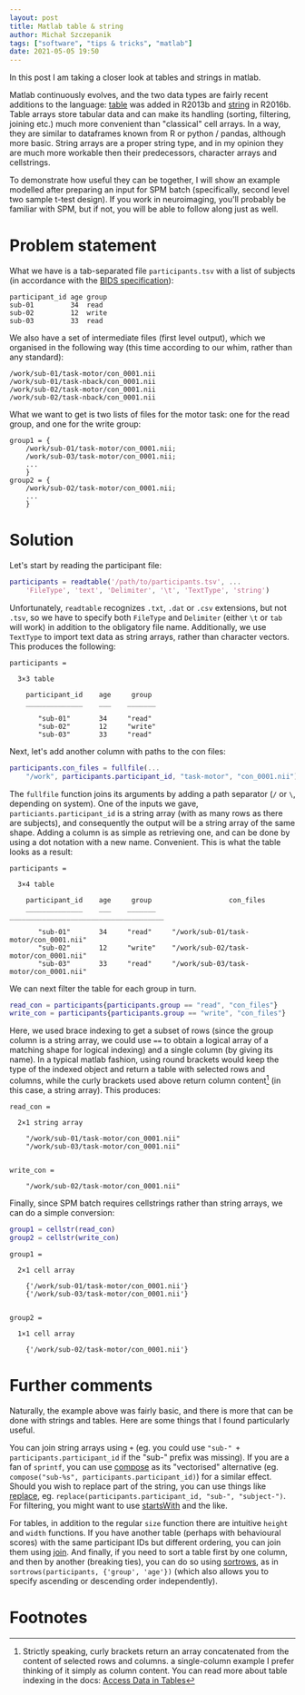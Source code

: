 ```yaml
---
layout: post
title: Matlab table & string
author: Michał Szczepanik
tags: ["software", "tips & tricks", "matlab"]
date: 2021-05-05 19:50
---
```


In this post I am taking a closer look at tables and strings in matlab.

Matlab continuously evolves, and the two data types are fairly recent additions to the language: [table](https://www.mathworks.com/help/matlab/ref/table.html) was added in R2013b and [string](https://www.mathworks.com/help/matlab/ref/string.html) in R2016b. Table arrays store tabular data and can make its handling (sorting, filtering, joining etc.) much more convenient than "classical" cell arrays. In a way, they are similar to dataframes known from R or python / pandas, although more basic. String arrays are a proper string type, and in my opinion they are much more workable then their predecessors, character arrays and cellstrings.

To demonstrate how useful they can be together, I will show an example modelled after preparing an input for SPM batch (specifically, second level two sample t-test design). If you work in neuroimaging, you'll probably be familiar with SPM, but if not, you will be able to follow along just as well.


# Problem statement
What we have is a tab-separated file `participants.tsv` with a list of subjects (in accordance with the [BIDS specification](https://bids-specification.readthedocs.io/en/stable/03-modality-agnostic-files.html#participants-file)):

```
participant_id age group
sub-01         34  read
sub-02         12  write
sub-03         33  read
```

We also have a set of intermediate files (first level output), which we organised in the following way (this time according to our whim, rather than any standard):

```
/work/sub-01/task-motor/con_0001.nii
/work/sub-01/task-nback/con_0001.nii
/work/sub-02/task-motor/con_0001.nii
/work/sub-02/task-nback/con_0001.nii
```

What we want to get is two lists of files for the motor task: one for the read group, and one for the write group:

```
group1 = {
	/work/sub-01/task-motor/con_0001.nii;
	/work/sub-03/task-motor/con_0001.nii;
	...
	}
group2 = {
	/work/sub-02/task-motor/con_0001.nii;
	...
	}
```

# Solution

Let's start by reading the participant file:

```matlab
participants = readtable('/path/to/participants.tsv', ...
	'FileType', 'text', 'Delimiter', '\t', 'TextType', 'string')
```

Unfortunately, `readtable` recognizes `.txt`, `.dat` or `.csv` extensions, but not `.tsv`, so we have to specify both `FileType` and `Delimiter` (either `\t` or `tab` will work) in addition to the obligatory file name. Additionally, we use `TextType` to import text data as string arrays, rather than character vectors. This produces the following:

```
participants =

  3×3 table

    participant_id    age     group 
    ______________    ___    _______

       "sub-01"       34     "read" 
       "sub-02"       12     "write"
       "sub-03"       33     "read" 

```

Next, let's add another column with paths to the con files:

```matlab
participants.con_files = fullfile(...
	"/work", participants.participant_id, "task-motor", "con_0001.nii")
```

The `fullfile` function joins its arguments by adding a path separator (`/` or `\`, depending on system). One of the inputs we gave, `particiants.participant_id` is a string array (with as many rows as there are subjects), and consequently the output will be a string array of the same shape. Adding a column is as simple as retrieving one, and can be done by using a dot notation with a new name. Convenient. This is what the table looks as a result:

```
participants =

  3×4 table

    participant_id    age     group                   con_files               
    ______________    ___    _______    ______________________________________

       "sub-01"       34     "read"     "/work/sub-01/task-motor/con_0001.nii"
       "sub-02"       12     "write"    "/work/sub-02/task-motor/con_0001.nii"
       "sub-03"       33     "read"     "/work/sub-03/task-motor/con_0001.nii"
```

We can next filter the table for each group in turn.

```matlab
read_con = participants{participants.group == "read", "con_files"}
write_con = participants{participants.group == "write", "con_files"}
```

Here, we used brace indexing to get a subset of rows (since the group column is a string array, we could use `==` to obtain a logical array of a matching shape for logical indexing) and a single column (by giving its name). In a typical matlab fashion, using round brackets would keep the type of the indexed object and return a table with selected rows and columns, while the curly brackets used above return column content[^1] (in this case, a string array). This produces:

```
read_con = 

  2×1 string array

    "/work/sub-01/task-motor/con_0001.nii"
    "/work/sub-03/task-motor/con_0001.nii"


write_con = 

    "/work/sub-02/task-motor/con_0001.nii"
```

Finally, since SPM batch requires cellstrings rather than string arrays, we can do a simple conversion:

```matlab
group1 = cellstr(read_con)
group2 = cellstr(write_con)
```

```
group1 =

  2×1 cell array

    {'/work/sub-01/task-motor/con_0001.nii'}
    {'/work/sub-03/task-motor/con_0001.nii'}


group2 =

  1×1 cell array

    {'/work/sub-02/task-motor/con_0001.nii'}
```

# Further comments

Naturally, the example above was fairly basic, and there is more that can be done with strings and tables. Here are some things that I found particularly useful. 

You can join string arrays using `+` (eg. you could use `"sub-" + participants.participant_id` if the "sub-" prefix was missing). If you are a fan of `sprintf`, you can use [compose](https://www.mathworks.com/help/matlab/ref/compose.html) as its "vectorised" alternative (eg. `compose("sub-%s", participants.participant_id)`) for a similar effect. Should you wish to replace part of the string, you can use things like [replace](https://www.mathworks.com/help/matlab/ref/replace.html), eg. `replace(participants.participant_id, "sub-", "subject-")`. For filtering, you might want to use [startsWith](https://www.mathworks.com/help/matlab/ref/startswith.html) and the like.

For tables, in addition to the regular `size` function there are intuitive `height` and `width` functions. If you have another table (perhaps with behavioural scores) with the same participant IDs but different ordering, you can join them using [join](https://www.mathworks.com/help/matlab/ref/table.join.html). And finally, if you need to sort a table first by one column, and then by another (breaking ties), you can do so using [sortrows](https://www.mathworks.com/help/matlab/ref/double.sortrows.html), as in `sortrows(participants, {'group', 'age'})` (which also allows you to specify ascending or descending order independently).

# Footnotes
[^1]: Strictly speaking, curly brackets return an array concatenated from the content of selected rows and columns.  a single-column example I prefer thinking of it simply as column content. You can read more about table indexing in the docs: [Access Data in Tables](https://www.mathworks.com/help/matlab/matlab_prog/access-data-in-a-table.html)
